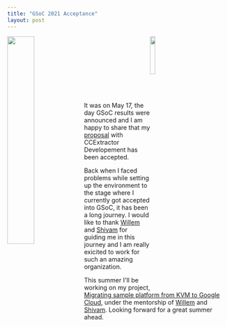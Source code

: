 ```yaml
---
title: "GSoC 2021 Acceptance"
layout: post
---
```

<img src="https://user-images.githubusercontent.com/39955163/119216086-207dd680-baef-11eb-9b4f-2de61a3ccc85.png" style="width:35%;height:35%;float:left;" />
<img src="https://user-images.githubusercontent.com/39955163/119216087-21af0380-baef-11eb-92a5-abac12a56309.png" style="width:15%;height:15%;float:right;margin-right:100px;" />

<br><br><br><br><br><br><br><br>

It was on May 17, the day GSoC results were announced and I am happy to share that my [proposal][proposal] with CCExtractor Developement has been accepted.

Back when I faced problems while setting up the environment to the stage where I currently got accepted into GSoC, it has been a long journey. I would like to thank [Willem][Willem] and [Shivam][Shivam] for guiding me in this journey and I am really exicited to work for such an amazing organization.

This summer I'll be working on my project, [Migrating sample platform from KVM to Google Cloud](https://drive.google.com/file/d/1fLRCzR_v6CBweDH6GSe45DOpmNlhx4VC/view?usp=sharing), under the mentorship of [Willem][Willem] and [Shivam][Shivam]. Looking forward for a great summer ahead.



[jekyll-docs]: http://jekyllrb.com/docs/home
[proposal]: https://summerofcode.withgoogle.com/projects/#4777075610746880
[Willem]: https://github.com/canihavesomecoffee
[Shivam]: https://github.com/canihavesomecoffee
[jekyll-gh]:   https://github.com/jekyll/jekyll
[jekyll-talk]: https://talk.jekyllrb.com/
